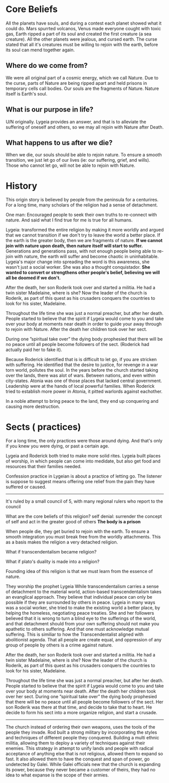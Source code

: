 # Core Beliefs

All the planets have souls, and during a contest each planet showed what it could do. Mars spurrted volcanos, Venus made everyone cought with toxic gas, Earth ripped a part of its soul and created the first creature (a sea creature). All the other planets were jealous, and cursed earth. The curse stated that all it's creatures must be willing to rejoin with the earth, before its soul can mend together again. 

## Where do we come from?

We were all original part of a cosmic energy, which we call Nature. Due to the curse, parts of Nature are being ripped apart and held prisons in temporary cells call bodies. Our souls are the fragments of Nature. Nature itself is Earth's soul. 

## What is our purpose in life?

U/N originally. Lygeia provides an answer, and that is to alleviate the suffering of oneself and others, so we may all rejoin with Nature after Death.

## What happens to us after we die?

When we die, our souls should be able to rejoin nature. To ensure a smooth transition, we just let go of our lives (ie: our suffering, grief, and wills). Those who cannot let go, will not be able to rejoin with Nature.

# History

This origin story is believed by people from the peninsula for a centurires. For a long time, many scholars of the religion had a sense of detachment.

One man: Encouraged people to seek their own truths to re-connect with nature. And said what I find true for me is true for all humans. 

Lygeia: transformed the entire religion by making it more worldly and argued that we cannot transition if we don't try to leave the world a better place.  If the earth is the greater body, then we are fragments of nature. **If we cannot join with nature upon death, then nature itself will start to suffer.** Generations and generations pass, with not enough people being able to re-join with nature, the earth will suffer and become chaotic in uninhabitable. Lygeia's major change into spreading the word is this awareness, she wasn't just a social worker. She was also a thought conquistador. **She wanted to convert or strengthens other people's belief, believing we will all be doomed if we don't.** 

After the death, her son Roderik took over and started a militia. He had a twin sister Madelaine, where is she? Now the leader of the church is Roderik, as part of this quest as his crusaders conquers the countries to look for his sister,  Madelaine.

Throughout the life time she was just a normal preacher, but after her death. People started to believe that the spirit if Lygeia would come to you and take over your body at moments near death in order to guide your away through to rejoin with Nature. After the death her children took over her sect.

During one ”spiritual take over” the dying body prophesied that there will be no peace until all people become followers of the sect. (Roderick had actually paid her to fake it). 

Because Roderick identified that is is difficult to let go, if you are stricken with suffering. He identified that the desire to justice, for revenge in a war torn world, pollutes the soul. In the years before the church started taking over the lands, there was alot of wars. Between nations, and even within city-states. Atonia was one of those places that lacked central government. Leadership were at the hands of local powerful families. When Roderick tried to establish more power in Atonia, it pitted warlords against eachother.

In a noble attempt to bring peace to the land, they end up conquering and causing more destruction.

# Sects ( practices)

For a long time, the only practices were those around dying. And that's only if you knew you were dying, or past a certain age. 

Lygeia and Roderick both tried to make more solid rites. Lygeia built places of worship, in which people can come into medidate, but also get food and resources that their families needed.

Confession practice in Lygeian is about a practice of letting go. The listener is suppose to suggest means offering one relief from the pain they have suffered or caused.

---

It's ruled by a small council of 5, with many regional rulers who report to the council

What are the core beliefs of this religion?
self denial: surrender the concept of self and act in the greater good of others
**The body is a prison**

When people die, they get buried to rejoin with the earth. To ensure a smooth integration you must break free from the worldly attachments. This as a basis makes the religion a very detached religion.

What if transcendentalism became religion?

What if plato's duality is made into a religion?

Founding idea of this religion is that we must learn from the essence of nature. 

They worship the prophet Lygeia
While transcendentalism carries a sense of detachment to the material world, action-based transcendentalism takes an evanglical approach. They believe that individual peace can only be possible if they are surrounded by others in peace. Lygeia in many ways was a social worker, she tried to make the existing world a better place, by helping the homeless, negotiating peace treaties. She and her followers believed that it is wrong to turn a blind eye to the sufferings of the world, and that detachment should from your own suffering should not make you apathetic to others suffering. And that one must acknowledge mutual suffering. This is similiar to how the Transcendentalist aligned with abolitionist agenda. That all people are create equal, and oppression of any group of people by others is a crime against nature. 

After the death, her son Roderik took over and started a militia. He had a twin sister Madelaine, where is she? Now the leader of the church is Roderik, as part of this quest as his crusaders conquers the countries to look for his sister,  Madelaine.

Throughout the life time she was just a normal preacher, but after her death. People started to believe that the spirit if Lygeia would come to you and take over your body at moments near death. After the death her children took over her sect. During one ”spiritual take over” the dying body prophesied that there will be no peace until all people become followers of the sect. Her son Roderik was there at that time, and decide to take that to heart. He decide to form his sect into a more organize religion, and start a crusade.



---

The church instead of ordering their own weapons, uses the tools of the people they invade. Rod built a strong military by incorporating the styles and techniques of different people they conquered. Building a multi ethnic militia, allowing them to deploy a variety of techniques against their enemies. This strategy in attempt to unify lands and people with radical acceptance of anything else that is not religious, allowed them to expand so fast. It also allowed them to have the conquest and span of power, go undetected by Galei. While Galei officials new that the church is expanding its power, because they never became a customer of theirs, they had no idea to what expanse is the scope of their armies.  

